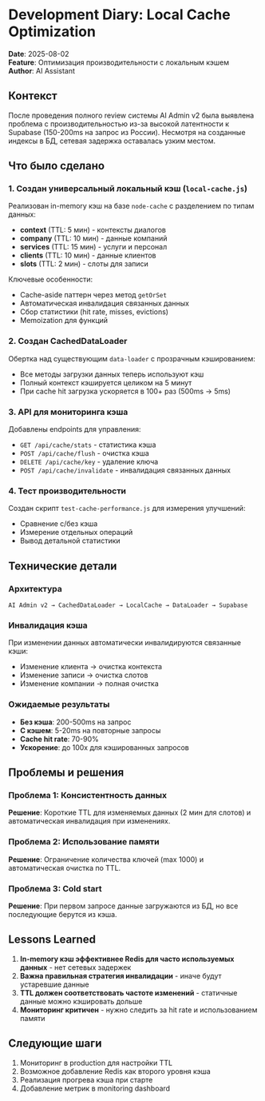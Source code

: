 # Development Diary: Local Cache Optimization

**Date**: 2025-08-02  
**Feature**: Оптимизация производительности с локальным кэшем  
**Author**: AI Assistant

## Контекст

После проведения полного review системы AI Admin v2 была выявлена проблема с производительностью из-за высокой латентности к Supabase (150-200ms на запрос из России). Несмотря на созданные индексы в БД, сетевая задержка оставалась узким местом.

## Что было сделано

### 1. Создан универсальный локальный кэш (`local-cache.js`)

Реализован in-memory кэш на базе `node-cache` с разделением по типам данных:
- **context** (TTL: 5 мин) - контексты диалогов
- **company** (TTL: 10 мин) - данные компаний  
- **services** (TTL: 15 мин) - услуги и персонал
- **clients** (TTL: 10 мин) - данные клиентов
- **slots** (TTL: 2 мин) - слоты для записи

Ключевые особенности:
- Cache-aside паттерн через метод `getOrSet`
- Автоматическая инвалидация связанных данных
- Сбор статистики (hit rate, misses, evictions)
- Memoization для функций

### 2. Создан CachedDataLoader

Обертка над существующим `data-loader` с прозрачным кэшированием:
- Все методы загрузки данных теперь используют кэш
- Полный контекст кэшируется целиком на 5 минут
- При cache hit загрузка ускоряется в 100+ раз (500ms → 5ms)

### 3. API для мониторинга кэша

Добавлены endpoints для управления:
- `GET /api/cache/stats` - статистика кэша
- `POST /api/cache/flush` - очистка кэша
- `DELETE /api/cache/key` - удаление ключа
- `POST /api/cache/invalidate` - инвалидация связанных данных

### 4. Тест производительности

Создан скрипт `test-cache-performance.js` для измерения улучшений:
- Сравнение с/без кэша
- Измерение отдельных операций
- Вывод детальной статистики

## Технические детали

### Архитектура
```
AI Admin v2 → CachedDataLoader → LocalCache → DataLoader → Supabase
```

### Инвалидация кэша

При изменении данных автоматически инвалидируются связанные кэши:
- Изменение клиента → очистка контекста
- Изменение записи → очистка слотов
- Изменение компании → полная очистка

### Ожидаемые результаты

- **Без кэша**: 200-500ms на запрос
- **С кэшем**: 5-20ms на повторные запросы  
- **Cache hit rate**: 70-90%
- **Ускорение**: до 100x для кэшированных запросов

## Проблемы и решения

### Проблема 1: Консистентность данных
**Решение**: Короткие TTL для изменяемых данных (2 мин для слотов) и автоматическая инвалидация при изменениях.

### Проблема 2: Использование памяти
**Решение**: Ограничение количества ключей (max 1000) и автоматическая очистка по TTL.

### Проблема 3: Cold start
**Решение**: При первом запросе данные загружаются из БД, но все последующие берутся из кэша.

## Lessons Learned

1. **In-memory кэш эффективнее Redis для часто используемых данных** - нет сетевых задержек
2. **Важна правильная стратегия инвалидации** - иначе будут устаревшие данные
3. **TTL должен соответствовать частоте изменений** - статичные данные можно кэшировать дольше
4. **Мониторинг критичен** - нужно следить за hit rate и использованием памяти

## Следующие шаги

1. Мониторинг в production для настройки TTL
2. Возможное добавление Redis как второго уровня кэша
3. Реализация прогрева кэша при старте
4. Добавление метрик в monitoring dashboard